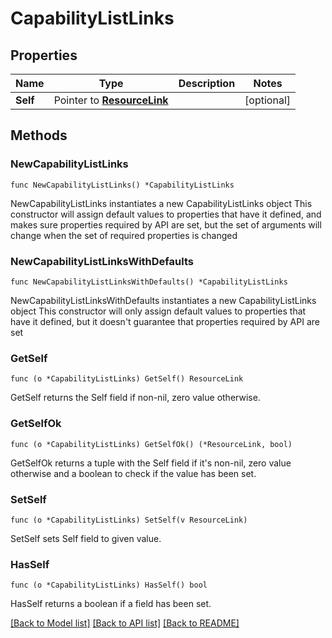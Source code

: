 # CapabilityListLinks

## Properties

Name | Type | Description | Notes
------------ | ------------- | ------------- | -------------
**Self** | Pointer to [**ResourceLink**](ResourceLink.md) |  | [optional] 

## Methods

### NewCapabilityListLinks

`func NewCapabilityListLinks() *CapabilityListLinks`

NewCapabilityListLinks instantiates a new CapabilityListLinks object
This constructor will assign default values to properties that have it defined,
and makes sure properties required by API are set, but the set of arguments
will change when the set of required properties is changed

### NewCapabilityListLinksWithDefaults

`func NewCapabilityListLinksWithDefaults() *CapabilityListLinks`

NewCapabilityListLinksWithDefaults instantiates a new CapabilityListLinks object
This constructor will only assign default values to properties that have it defined,
but it doesn't guarantee that properties required by API are set

### GetSelf

`func (o *CapabilityListLinks) GetSelf() ResourceLink`

GetSelf returns the Self field if non-nil, zero value otherwise.

### GetSelfOk

`func (o *CapabilityListLinks) GetSelfOk() (*ResourceLink, bool)`

GetSelfOk returns a tuple with the Self field if it's non-nil, zero value otherwise
and a boolean to check if the value has been set.

### SetSelf

`func (o *CapabilityListLinks) SetSelf(v ResourceLink)`

SetSelf sets Self field to given value.

### HasSelf

`func (o *CapabilityListLinks) HasSelf() bool`

HasSelf returns a boolean if a field has been set.


[[Back to Model list]](../README.md#documentation-for-models) [[Back to API list]](../README.md#documentation-for-api-endpoints) [[Back to README]](../README.md)


